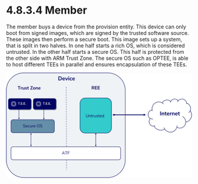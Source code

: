 # 4.8.3.4 Member

The member buys a device from the provision entity. This device can only boot from signed images, which are signed by the trusted software source. These images then perform a secure boot. This image sets up a system, that is split in two halves. In one half starts a rich OS, which is considered untrusted. In the other half starts a secure OS. This half is protected from the other side with ARM Trust Zone. The secure OS such as OPTEE, is able to host different TEEs in parallel and ensures encapsulation of these TEEs.



![](../../../.gitbook/assets/4.8.3.4.jpg)
